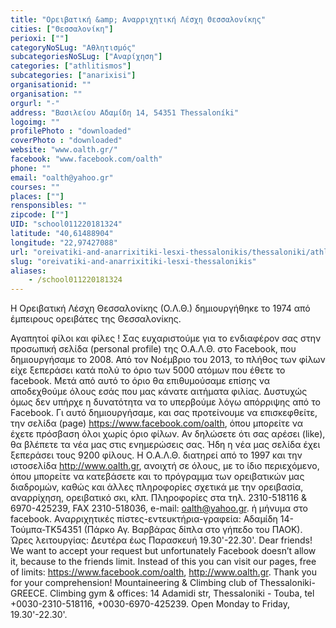 ```yaml
---
title: "Ορειβατική &amp; Αναρριχητική Λέσχη Θεσσαλονίκης"
cities: ["Θεσσαλονίκη"]
perioxi: [""]
categoryNoSLug: "Αθλητισμός"
subcategoriesNoSLug: ["Αναρίχηση"]
categories: ["athlitismos"]
subcategories: ["anarixisi"]
organisationid: ""
organisation: ""
orgurl: "-"
address: "Βασιλείου Αδαμίδη 14, 54351 Thessaloníki"
logoimg: ""
profilePhoto : "downloaded"
coverPhoto : "downloaded"
website: "www.oalth.gr/"
facebook: "www.facebook.com/oalth"
phone: ""
email: "oalth@yahoo.gr"
courses: ""
places: [""]
rensponsibles: ""
zipcode: [""]
UID: "school011220181324"
latitude: "40,61488904"
longitude: "22,97427088"
url: "oreivatiki-and-anarrixitiki-lesxi-thessalonikis/thessaloniki/athlitismos/anarixisi"
slug: "oreivatiki-and-anarrixitiki-lesxi-thessalonikis"
aliases:
    - /school011220181324
---
```



Η Ορειβατική Λέσχη Θεσσαλονίκης (Ο.Λ.Θ.) δημιουργήθηκε το 1974 από έμπειρους ορειβάτες της Θεσσαλονίκης.

Αγαπητοί φίλοι και φίλες ! Σας ευχαριστούμε για το ενδιαφέρον σας στην προσωπική σελίδα (personal profile) της Ο.Α.Λ.Θ. στο Facebook, που δημιουργήσαμε το 2008. Από τον Νοέμβριο του 2013, το πλήθος των φίλων είχε ξεπεράσει κατά πολύ το όριο των 5000 ατόμων που έθετε το facebook. Μετά από αυτό το όριο θα επιθυμούσαμε επίσης να αποδεχθούμε όλους εσάς που μας κάνατε αιτήματα φιλίας. Δυστυχώς όμως δεν υπήρχε η δυνατότητα να το υπερβούμε λόγω απόρριψης από το Facebook. Γι αυτό δημιουργήσαμε, και σας προτείνουμε να επισκεφθείτε, την σελίδα (page) https://www.facebook.com/oalth, όπου μπορείτε να έχετε πρόσβαση όλοι χωρίς όριο φίλων. Αν δηλώσετε ότι σας αρέσει (like), θα βλέπετε τα νέα μας στις ενημερώσεις σας. Ήδη η νέα μας σελίδα έχει ξεπεράσει τους 9200 φίλους. Η Ο.Α.Λ.Θ. διατηρεί από το 1997 και την ιστοσελίδα http://www.oalth.gr, ανοιχτή σε όλους, με το ίδιο περιεχόμενο, όπου μπορείτε να κατεβάσετε και το πρόγραμμα των ορειβατικών μας διαδρομών, καθώς και άλλες πληροφορίες σχετικά με την ορειβασία, αναρρίχηση, ορειβατικό σκι, κλπ. Πληροφορίες στα τηλ. 2310-518116 &amp; 6970-425239, FAX 2310-518036, e-mail: oalth@yahoo.gr. ή μήνυμα στο facebook. Αναρριχητικές πίστες-εντευκτήρια-γραφεία: Αδαμίδη 14-Τούμπα-ΤΚ54351 (Πάρκο Αγ. Βαρβάρας δίπλα στο γήπεδο του ΠΑΟΚ). Ώρες λειτουργίας: Δευτέρα έως Παρασκευή 19.30&#39;-22.30&#39;. Dear friends! We want to accept your request but unfortunately Facebook doesn’t allow it, because to the friends limit. Instead of this you can visit our pages, free of limits: https://www.facebook.com/oalth, http://www.oalth.gr. Thank you for your comprehension! Mountaineering &amp; Climbing club of Thessaloniki-GREECE. Climbing gym &amp; offices: 14 Adamidi str, Thessaloniki - Touba, tel +0030-2310-518116, +0030-6970-425239. Open Monday to Friday, 19.30&#39;-22.30&#39;.
